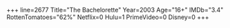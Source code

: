 +++
line=2677
Title="The Bachelorette"
Year=2003
Age="16+"
IMDb="3.4"
RottenTomatoes="62%"
Netflix=0
Hulu=1
PrimeVideo=0
Disney=0
+++


